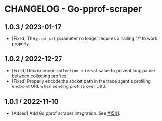 # CHANGELOG - Go-pprof-scraper

## 1.0.3 / 2023-01-17

* [Fixed] The `pprof_url` parameter no longer requires a trailing "/" to work properly.

## 1.0.2 / 2022-12-27

* [Fixed] Decrease `min_collection_interval` value to prevent long pause between collecting profiles.
* [Fixed] Properly encode the socket path in the trace agent's profiling endpoint URL when sending profiles over UDS.

## 1.0.1 / 2022-11-10

* [Added] Add Go pprof scraper integration. See [#1541](https://github.com/DataDog/integrations-extras/pull/1541).
